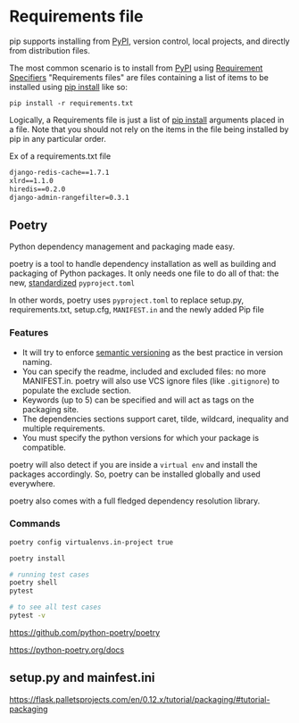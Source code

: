 # Requirements file

pip supports installing from [PyPI](http://pypi.python.org/pypi), version control, local projects, and directly from distribution files.

The most common scenario is to install from [PyPI](http://pypi.python.org/pypi) using [Requirement Specifiers](https://pip.pypa.io/en/stable/reference/pip_install/#requirement-specifiers) "Requirements files" are files containing a list of items to be installed using [pip install](https://pip.pypa.io/en/stable/reference/pip_install/#pip-install) like so:

`pip install -r requirements.txt`

Logically, a Requirements file is just a list of [pip install](https://pip.pypa.io/en/stable/reference/pip_install/#pip-install) arguments placed in a file. Note that you should not rely on the items in the file being installed by pip in any particular order.

Ex of a requirements.txt file

```txt
django-redis-cache==1.7.1
xlrd==1.1.0
hiredis==0.2.0
django-admin-rangefilter=0.3.1
```

## Poetry

Python dependency management and packaging made easy.

poetry is a tool to handle dependency installation as well as building and packaging of Python packages. It only needs one file to do all of that: the new, [standardized](https://www.python.org/dev/peps/pep-0518/) `pyproject.toml`

In other words, poetry uses `pyproject.toml` to replace setup.py, requirements.txt, setup.cfg, `MANIFEST.in` and the newly added Pip file

### Features

- It will try to enforce [semantic versioning](http://semver.org/) as the best practice in version naming.
- You can specify the readme, included and excluded files: no more MANIFEST.in. poetry will also use VCS ignore files (like `.gitignore`) to populate the exclude section.
- Keywords (up to 5) can be specified and will act as tags on the packaging site.
- The dependencies sections support caret, tilde, wildcard, inequality and multiple requirements.
- You must specify the python versions for which your package is compatible.

poetry will also detect if you are inside a `virtual env` and install the packages accordingly. So, poetry can be installed globally and used everywhere.

poetry also comes with a full fledged dependency resolution library.

### Commands

```bash
poetry config virtualenvs.in-project true

poetry install

# running test cases
poetry shell
pytest

# to see all test cases
pytest -v
```

https://github.com/python-poetry/poetry

https://python-poetry.org/docs

## setup.py and mainfest.ini

https://flask.palletsprojects.com/en/0.12.x/tutorial/packaging/#tutorial-packaging
